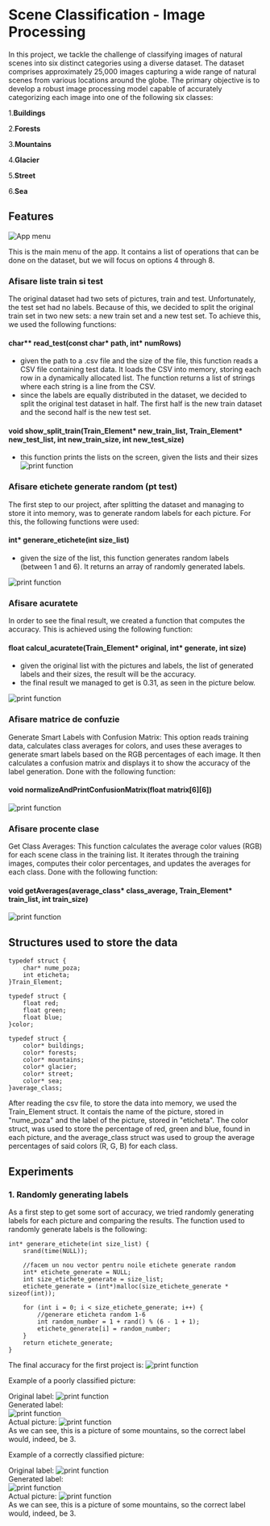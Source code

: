 # Scene Classification - Image Processing

In this project, we tackle the challenge of classifying images of natural scenes into six distinct categories using a diverse dataset. The dataset comprises approximately 25,000 images capturing a wide range of natural scenes from various locations around the globe. The primary objective is to develop a robust image processing model capable of accurately categorizing each image into one of the following six classes:

1.**Buildings**  

2.**Forests**  

3.**Mountains**  

4.**Glacier**  

5.**Street**  

6.**Sea**

## Features
![App menu](menu.png "App menu")

This is the main menu of the app. It contains a list of operations that can be done on the dataset, but we will focus on options 4 through 8.

### Afisare liste train si test
The original dataset had two sets of pictures, train and test. Unfortunately, the test set had no labels. Because of this, we decided to split the original train set in two new sets: a new train set and a new test set. To achieve this, we used the following functions:
#### char** read_test(const char* path, int* numRows)
  - given the path to a .csv file and the size of the file, this function reads a CSV file containing test data. It loads the CSV into memory, storing each row in a dynamically allocated list. The function returns a list of strings where each string is a line from the CSV.
  - since the labels are equally distributed in the dataset, we decided to split the original test dataset in half. The first half is the new train dataset and the second half is the new test set.
#### void show_split_train(Train_Element* new_train_list, Train_Element* new_test_list, int new_train_size, int new_test_size)
 - this function prints the lists on the screen, given the lists and their sizes
![print function](1.PNG "Show split train function")

### Afisare etichete generate random (pt test)
The first step to our project, after splitting the dataset and managing to store it into memory, was to generate random labels for each picture. For this, the following functions were used:
#### int* generare_etichete(int size_list)
 - given the size of the list, this function generates random labels (between 1 and 6). It returns an array of randomly generated labels.  

 ![print function](2.PNG "Show each image and the generated label")  


 ### Afisare acuratete 
 In order to see the final result, we created a function that computes the accuracy. This is achieved using the following function: 
 #### float calcul_acuratete(Train_Element* original, int* generate, int size)
  - given the original list with the pictures and labels, the list of generated labels and their sizes, the result will be the accuracy.
  - the final result we managed to get is 0.31, as seen in the picture below.  

 ![print function](3.PNG "Show accuracy")  


 ### Afisare matrice de confuzie
 Generate Smart Labels with Confusion Matrix: This option reads training data, calculates class averages for colors, and uses these averages to generate smart labels based on the RGB percentages of each image. It then calculates a confusion matrix and displays it to show the accuracy of the label generation. Done with the following function:
 #### void normalizeAndPrintConfusionMatrix(float matrix[6][6])  

 ![print function](confusion.png "Confusion matrix")  


### Afisare procente clase
Get Class Averages: This function calculates the average color values (RGB) for each scene class in the training list. It iterates through the training images, computes their color percentages, and updates the averages for each class. Done with the following function: 
#### void getAverages(average_class* class_average, Train_Element* train_list, int train_size)  


 ![print function](5.PNG "Class percetages")  


## Structures used to store the data  

```
typedef struct {
	char* nume_poza;
	int eticheta;
}Train_Element;

typedef struct {
	float red;
	float green;
	float blue;
}color;

typedef struct {
	color* buildings;
	color* forests;
	color* mountains;
	color* glacier;
	color* street;
	color* sea;
}average_class;

```

After reading the csv file, to store the data into memory, we used the Train_Element struct. It contais the name of the picture, stored in "nume_poza" and the label of the picture, stored in "eticheta".
The color struct, was used to store the percentage of red, green and blue, found in each picture, and the average_class struct was used to group the average percentages of said colors (R, G, B) for each class.


## Experiments
### 1. Randomly generating labels

As a first step to get some sort of accuracy, we tried randomly generating labels for each picture and comparing the results. 
The function used to randomly generate labels is the following: 
```
int* generare_etichete(int size_list) {
	srand(time(NULL));

	//facem un nou vector pentru noile etichete generate random
	int* etichete_generate = NULL;
	int size_etichete_generate = size_list;
	etichete_generate = (int*)malloc(size_etichete_generate * sizeof(int));

	for (int i = 0; i < size_etichete_generate; i++) {
		//generare eticheta random 1-6
		int random_number = 1 + rand() % (6 - 1 + 1);
		etichete_generate[i] = random_number;
	}
	return etichete_generate;
}
```
The final accuracy for the first project is:
![print function](random_acc.png "Acc for random")  

Example of a poorly classified picture:

Original label:
![print function](random_fail_1.png "Acc for random")  
Generated label:  
![print function](random_fail_2.png "Acc for random")  
Actual picture:
![print function](24334.jpg "Acc for random")  
As we can see, this is a picture of some mountains, so the correct label would, indeed, be 3.

Example of a correctly classified picture:

Original label:
![print function](random_ok_1.png "Acc for random")  
Generated label:  
![print function](random_ok_2.png "Acc for random")  
Actual picture:
![print function](24328.jpg "Acc for random")  
As we can see, this is a picture of some mountains, so the correct label would, indeed, be 3.



